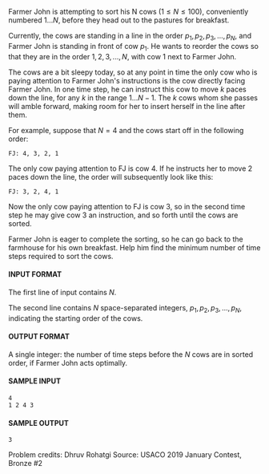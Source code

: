 Farmer John is attempting to sort his N cows ($1 \leq N \leq 100$), conveniently numbered $1...N$, before they head out to the pastures for breakfast.

Currently, the cows are standing in a line in the order $p_1,p_2,p_3,...,p_N$, and Farmer John is standing in front of cow $p_1$. He wants to reorder the cows so that they are in the order $1,2,3,...,N$, with cow $1$ next to Farmer John.

The cows are a bit sleepy today, so at any point in time the only cow who is paying attention to Farmer John's instructions is the cow directly facing Farmer John. In one time step, he can instruct this cow to move $k$ paces down the line, for any $k$ in the range $1...N-1$. The $k$ cows whom she passes will amble forward, making room for her to insert herself in the line after them.

For example, suppose that $N=4$ and the cows start off in the following order:
```text
FJ: 4, 3, 2, 1 
```

The only cow paying attention to FJ is cow $4$. If he instructs her to move $2$ paces down the line, the order will subsequently look like this:
```text
FJ: 3, 2, 4, 1
```

Now the only cow paying attention to FJ is cow $3$, so in the second time step he may give cow $3$ an instruction, and so forth until the cows are sorted.

Farmer John is eager to complete the sorting, so he can go back to the farmhouse for his own breakfast. Help him find the minimum number of time steps required to sort the cows.

#### INPUT FORMAT

The first line of input contains $N$.

The second line contains $N$ space-separated integers, $p_1,p_2,p_3,...,p_N$, indicating the starting order of the cows.

#### OUTPUT FORMAT

A single integer: the number of time steps before the $N$ cows are in sorted order, if Farmer John acts optimally.

#### SAMPLE INPUT
```text
4
1 2 4 3
```

#### SAMPLE OUTPUT
```text
3
```

Problem credits: Dhruv Rohatgi
Source: USACO 2019 January Contest, Bronze #2